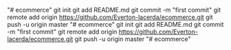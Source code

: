 "# ecommerce"  git init git add README.md git commit -m "first commit" git remote add origin https://github.com/Everton-lacerda/ecommerce.git git push -u origin master 
"# ecommerce"  git init git add README.md git commit -m "first commit" git remote add origin https://github.com/Everton-lacerda/ecommerce.git git push -u origin master 
"# ecommerce" 
